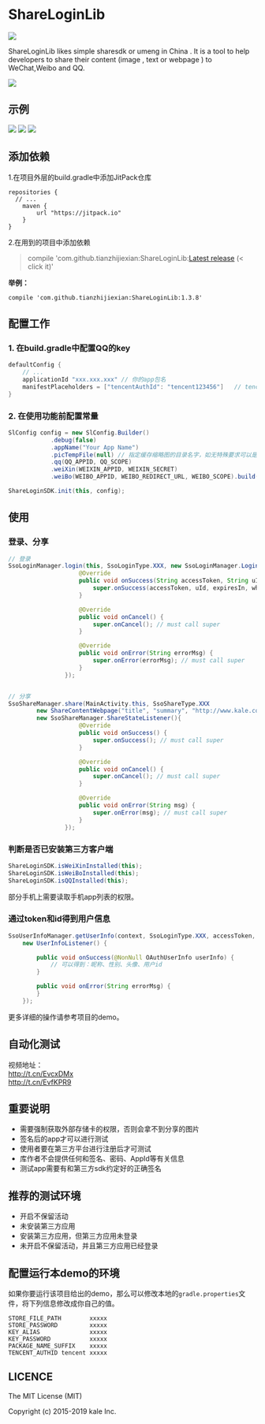 # ShareLoginLib   
[![](https://jitpack.io/v/tianzhijiexian/ShareLoginLib.svg)](https://jitpack.io/#tianzhijiexian/ShareLoginLib)  

ShareLoginLib likes simple sharesdk or umeng in China . It is a tool to help developers to share their content (image , text or webpage ) to WeChat,Weibo and QQ.  

![](./screenshot/logo.png)

## 示例
![](./screenshot/login.png) ![](./screenshot/share.png) ![](./screenshot/wechat.png)

## 添加依赖

1.在项目外层的build.gradle中添加JitPack仓库

```
repositories {
  // ...
	maven {
		url "https://jitpack.io"
	}
}
```

2.在用到的项目中添加依赖  
>	compile 'com.github.tianzhijiexian:ShareLoginLib:[Latest release](https://github.com/tianzhijiexian/ShareLoginLib/releases) (< click it)'  

**举例：**
```
compile 'com.github.tianzhijiexian:ShareLoginLib:1.3.8'
```

## 配置工作

### 1. 在build.gradle中配置QQ的key  

```java
defaultConfig {
	// ...
    applicationId "xxx.xxx.xxx" // 你的app包名
    manifestPlaceholders = ["tencentAuthId": "tencent123456"]   // tencent+你的AppId
}
```

### 2. 在使用功能前配置常量

```java  
SlConfig config = new SlConfig.Builder()
            .debug(false)
            .appName("Your App Name")
            .picTempFile(null) // 指定缓存缩略图的目录名字，如无特殊要求可以是null
            .qq(QQ_APPID, QQ_SCOPE)
            .weiXin(WEIXIN_APPID, WEIXIN_SECRET)
            .weiBo(WEIBO_APPID, WEIBO_REDIRECT_URL, WEIBO_SCOPE).build();

ShareLoginSDK.init(this, config);
```

## 使用

### 登录、分享  
```JAVA  
// 登录
SsoLoginManager.login(this, SsoLoginType.XXX, new SsoLoginManager.LoginListener(){
                    @Override
                    public void onSuccess(String accessToken, String uId, long expiresIn, @Nullable String wholeData) {
                        super.onSuccess(accessToken, uId, expiresIn, wholeData); // must call super
                    }

                    @Override
                    public void onCancel() {
                        super.onCancel(); // must call super
                    }

                    @Override
                    public void onError(String errorMsg) {
                        super.onError(errorMsg); // must call super
                    }
                });


// 分享
SsoShareManager.share(MainActivity.this, SsoShareType.XXX
        new ShareContentWebpage("title", "summary", "http://www.kale.com", mBitmap),
        new SsoShareManager.ShareStateListener(){
                    @Override
                    public void onSuccess() {
                        super.onSuccess(); // must call super
                    }

                    @Override
                    public void onCancel() {
                        super.onCancel(); // must call super
                    }

                    @Override
                    public void onError(String msg) {
                        super.onError(msg); // must call super
                    }
                });

```   

### 判断是否已安装第三方客户端  
```JAVA
ShareLoginSDK.isWeiXinInstalled(this);
ShareLoginSDK.isWeiBoInstalled(this);
ShareLoginSDK.isQQInstalled(this);
```

部分手机上需要读取手机app列表的权限。


### 通过token和id得到用户信息
```JAVA
SsoUserInfoManager.getUserInfo(context, SsoLoginType.XXX, accessToken, userId,
    new UserInfoListener() {

        public void onSuccess(@NonNull OAuthUserInfo userInfo) {
            // 可以得到：昵称、性别、头像、用户id
        }

        public void onError(String errorMsg) {
        }
    });
```  

更多详细的操作请参考项目的demo。

## 自动化测试

视频地址：  
http://t.cn/EvcxDMx  
http://t.cn/EvfKPR9

## 重要说明

- 需要强制获取外部存储卡的权限，否则会拿不到分享的图片
- 签名后的app才可以进行测试
- 使用者要在第三方平台进行注册后才可测试
- 库作者不会提供任何和签名、密码、AppId等有关信息
- 测试app需要有和第三方sdk约定好的正确签名

## 推荐的测试环境  

- 开启不保留活动
- 未安装第三方应用  
- 安装第三方应用，但第三方应用未登录  
- 未开启不保留活动，并且第三方应用已经登录

## 配置运行本demo的环境

如果你要运行该项目给出的demo，那么可以修改本地的`gradle.properties`文件，将下列信息修改成你自己的值。   

```
STORE_FILE_PATH	       xxxxx
STORE_PASSWORD	       xxxxx
KEY_ALIAS		       xxxxx
KEY_PASSWORD	       xxxxx
PACKAGE_NAME_SUFFIX    xxxxx
TENCENT_AUTHID tencent xxxxx
```

## LICENCE

  The MIT License (MIT)

  Copyright (c) 2015-2019 kale Inc.
